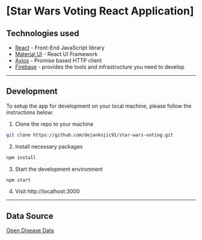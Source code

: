 # [Star Wars Voting React Application]


## Technologies used

- [React](https://es.reactjs.org/) - Front-End JavaScript library
- [Material UI](https://material-ui.com/) - React UI Framework
- [Axios](https://github.com/axios/axios) - Promise based HTTP client
- [Firebase](https://www.npmjs.com/package/firebase) - provides the tools and infrastructure you need to develop

---

## Development

To setup the app for development on your local machine, please follow the instructions below:

1. Clone the repo to your machine

```bash
git clone https://github.com/dejankojic91/star-wars-voting.git
```

2. Install necessary packages

```bash
npm install
```

3. Start the development environment

```bash
npm start
```

4. Visit http://localhost:3000

---

## Data Source

[Open Disease Data](https://swapi.dev/)

